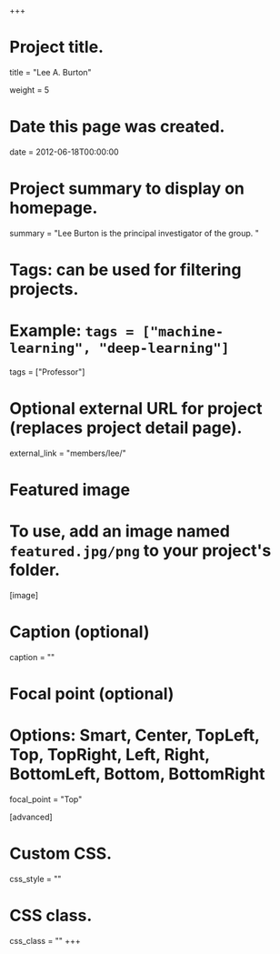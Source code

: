+++
# Project title.
title = "Lee A. Burton"

weight = 5

# Date this page was created.
date = 2012-06-18T00:00:00

# Project summary to display on homepage.
summary = "Lee Burton is the principal investigator of the group. "

# Tags: can be used for filtering projects.
# Example: `tags = ["machine-learning", "deep-learning"]`
tags = ["Professor"]

# Optional external URL for project (replaces project detail page).
external_link = "members/lee/"

# Featured image
# To use, add an image named `featured.jpg/png` to your project's folder. 
[image]
  # Caption (optional)
  caption = ""

  # Focal point (optional)
  # Options: Smart, Center, TopLeft, Top, TopRight, Left, Right, BottomLeft, Bottom, BottomRight
  focal_point = "Top"

[advanced]
 # Custom CSS.
 css_style = ""

 # CSS class.
 css_class = ""
+++
